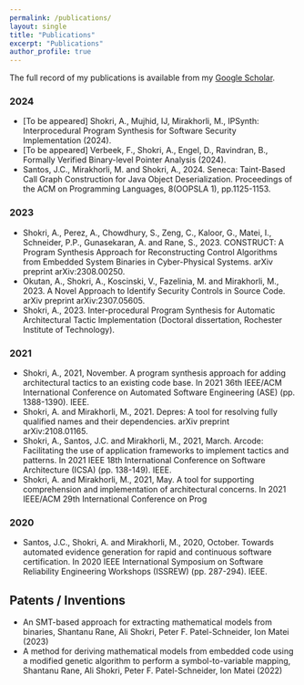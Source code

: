 ```yaml
---
permalink: /publications/
layout: single
title: "Publications"
excerpt: "Publications"
author_profile: true
---
```


The full record of my publications is available from my [Google Scholar](https://scholar.google.com/citations?hl=en&user=2bRaz-QAAAAJ&view_op=list_works&authuser=1&sortby=pubdate). 
### 2024
- [To be appeared] Shokri, A., Mujhid, IJ, Mirakhorli, M., IPSynth: Interprocedural Program Synthesis for Software Security Implementation (2024).
- [To be appeared] Verbeek, F., Shokri, A., Engel, D., Ravindran, B., Formally Verified Binary-level Pointer Analysis (2024).
- Santos, J.C., Mirakhorli, M. and Shokri, A., 2024. Seneca: Taint-Based Call Graph Construction for Java Object Deserialization. Proceedings of the ACM on Programming Languages, 8(OOPSLA 1), pp.1125-1153. 
 
### 2023
- Shokri, A., Perez, A., Chowdhury, S., Zeng, C., Kaloor, G., Matei, I., Schneider, P.P., Gunasekaran, A. and Rane, S., 2023. CONSTRUCT: A Program Synthesis Approach for Reconstructing Control Algorithms from Embedded System Binaries in Cyber-Physical Systems. arXiv preprint arXiv:2308.00250.
- Okutan, A., Shokri, A., Koscinski, V., Fazelinia, M. and Mirakhorli, M., 2023. A Novel Approach to Identify Security Controls in Source Code. arXiv preprint arXiv:2307.05605.
- Shokri, A., 2023. Inter-procedural Program Synthesis for Automatic Architectural Tactic Implementation (Doctoral dissertation, Rochester Institute of Technology).

### 2021
- Shokri, A., 2021, November. A program synthesis approach for adding architectural tactics to an existing code base. In 2021 36th IEEE/ACM International Conference on Automated Software Engineering (ASE) (pp. 1388-1390). IEEE.
- Shokri, A. and Mirakhorli, M., 2021. Depres: A tool for resolving fully qualified names and their dependencies. arXiv preprint arXiv:2108.01165.
- Shokri, A., Santos, J.C. and Mirakhorli, M., 2021, March. Arcode: Facilitating the use of application frameworks to implement tactics and patterns. In 2021 IEEE 18th International Conference on Software Architecture (ICSA) (pp. 138-149). IEEE.
- Shokri, A. and Mirakhorli, M., 2021, May. A tool for supporting comprehension and implementation of architectural concerns. In 2021 IEEE/ACM 29th International Conference on Prog

### 2020
- Santos, J.C., Shokri, A. and Mirakhorli, M., 2020, October. Towards automated evidence generation for rapid and continuous software certification. In 2020 IEEE International Symposium on Software Reliability Engineering Workshops (ISSREW) (pp. 287-294). IEEE.

## Patents / Inventions
- An SMT-based approach for extracting mathematical models from binaries, Shantanu Rane, Ali Shokri, Peter F. Patel-Schneider, Ion Matei (2023)
- A method for deriving mathematical models from embedded code using a modified genetic algorithm to perform a symbol-to-variable mapping, Shantanu Rane, Ali Shokri, Peter F. Patel-Schneider, Ion Matei (2022)
